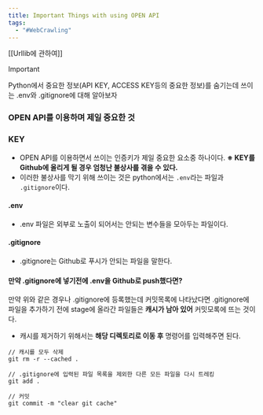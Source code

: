 ```yaml
---
title: Important Things with using OPEN API
tags:
  - "#WebCrawling"
---
```

[[Urllib에 관하여]]

>[!important]
> Python에서 중요한 정보(API KEY, ACCESS KEY등의 중요한 정보)를 숨기는데 쓰이는 .env와 .gitignore에 대해 알아보자

### OPEN API를 이용하며 제일 중요한 것
### KEY
- OPEN API를 이용하면서 쓰이는 인증키가 제일 중요한 요소중 하나이다.
**※ KEY를 Github에 올리게 될 경우 엄청난 불상사를 겪을 수 있다.**
- 이러한 불상사를 막기 위해 쓰이는 것은 python에서는 `.env`라는 파일과 `.gitignore`이다.
#### .env
- .env 파일은 외부로 노출이 되어서는 안되는 변수들을 모아두는 파일이다.
#### .gitignore
- .gitignore는 Github로 푸시가 안되는 파일을 말한다. 

#### 만약 .gitignore에 넣기전에 .env을 Github로 push했다면?
만약 위와 같은 경우나 .gitignore에 등록했는데 커밋목록에 나타났다면
.gitignore에 파일을 추가하기 전에 stage에 올라간 파일들은 **캐시가 남아 있어** 커밋모록에 뜨는 것이다.
- 캐시를 제거하기 위해서는 **해당 디렉토리로 이동 후** 명령어를 입력해주면 된다.

```
// 캐시를 모두 삭제
git rm -r --cached .

// .gitignore에 입력된 파일 목록을 제외한 다른 모든 파일을 다시 트레킹
git add .

// 커밋
git commit -m "clear git cache"
```
